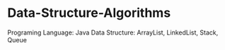 # Data-Structure-Algorithms

Programing Language: Java
Data Structure: ArrayList, LinkedList, Stack, Queue
